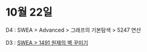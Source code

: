 # 10월 22일

D4 : SWEA > Advanced > 그래프의 기본탐색 > 5247 연산

D3 : [SWEA > 1491 원재의 벽 꾸미기](https://swexpertacademy.com/main/code/problem/problemDetail.do?problemLevel=3&contestProbId=AV2b9AkKACkBBASw&categoryId=AV2b9AkKACkBBASw&categoryType=CODE&problemTitle=&orderBy=FIRST_REG_DATETIME&selectCodeLang=ALL&select-1=3&pageSize=10&pageIndex=13)
